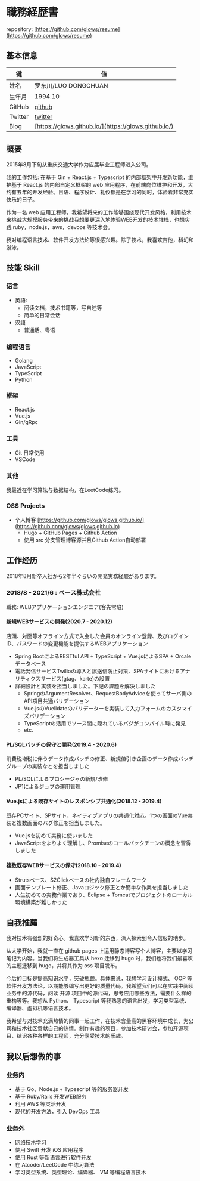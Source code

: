 # 職務経歴書

repository: [https://github.com/glows/resume](https://github.com/glows/resume)

## 基本信息

|键|值|
|----|-------|
|姓名|罗东川/LUO DONGCHUAN|
|生年月|1994.10|
|GitHub|[github](https://github.com/glows)|
|Twitter|[twitter](https://twitter.com/saphylie)|
|Blog|[https://glows.github.io/](https://glows.github.io/)|

## 概要

2015年8月下旬从重庆交通大学作为应届毕业工程师进入公司。

我的工作包括: 在基于 Gin + React.js + Typescript 的内部框架中开发新功能，维护基于 React.js 的内部自定义框架的 web 应用程序，在前端岗位维护和开发，大约有五年的开发经验。日语、程序设计、礼仪都是在学习的同时，体验着非常充实快乐的日子。

作为一名 web 应用工程师，我希望将来的工作能够围绕现代开发风格，利用技术来挑战大规模服务带来的挑战我想要更深入地体验WEB开发的技术堆栈，也想实践 ruby，node.js，aws，devops 等技术会。

我对编程语言技术、软件开发方法论等很感兴趣。除了技术，我喜欢吉他，科幻和游泳。

## 技能 Skill

### 语言
* 英語:
  - 阅读文档，技术书籍等，写自述等
  - 简单的日常会话
* 汉語
  - 普通话、粤语

### 编程语言

* Golang
* JavaScript
* TypeScript
* Python

### 框架

* React.js
* Vue.js
* Gin/gRpc

### 工具

* Git 日常使用
* VSCode 

<!-- ### 資格

* 応用情報技術者(2019年10月)
* RPA Developer Advanced(2019年12月) -->

### 其他

我最近在学习算法与数据结构，在LeetCode练习。

### OSS Projects

* 个人博客 [https://github.com/glows/glows.github.io/](https://github.com/glows/glows.github.io)
  - Hugo + GitHub Pages + Github Action
  - 使用 src 分支管理博客源并且Github Action自动部署

## 工作经历

2018年8月新卒入社から2年半ぐらいの開発実務経験があります。

### 2018/8 - 2021/6 : ベース株式会社

職務: WEBアプリケーションエンジニア(客先常駐)

#### 新規WEBサービスの開発(2020.7 - 2020.12)

店頭、対面等オフライン方式で入会した会員のオンライン登録、及びログインID、パスワードの変更機能を提供するWEBアプリケーション

* Spring BootによるRESTful API + TypeScript + Vue.jsによるSPA + Orcaleデータベース
* 電話発信サービスTwilioの導入と誤送信防止対策、SPAサイトにおけるアナリティクスサービス(gtag、karte)の設置
* 詳細設計と実装を担当しました。下記の課題を解決しました
  - SpringのArgumentResolver、RequestBodyAdviceを使ってサーバ側のAPI項目共通バリデーション
  - Vue.jsのVuelidateのバリデーターを実装して入力フォームのカスタマイズバリデーション
  - TypeScriptの活用でソース闇に隠れているバグがコンパイル時に発見
  - etc.

#### PL/SQLバッチの保守と開発(2019.4 - 2020.6)

消費税増税に伴うデータ作成バッチの修正、新規値引き企画のデータ作成バッチグループの実装なとを担当しました

* PL/SQLによるプロシージャの新規/改修
* JP1によるジョブの運用管理

#### Vue.jsによる既存サイトのレスポンシブ共通化(2018.12 - 2019.4)

既存PCサイト、SPサイト、ネイティブアプリの共通化対応。1つの画面のVue実装と複数画面のバグ修正を担当しました。

* Vue.jsを初めて実務に使いました
* JavaScriptをよりよく理解し、Promiseのコールバックチーンの概念を習得しました

#### 複数既存WEBサービスの保守(2018.10 - 2019.4)

* Strutsベース、S2Clickベースの社内独自フレームワーク
* 画面テンプレート修正、Javaロジック修正とか簡単な作業を担当しました
* 人生初めての実務作業であり、Eclipse + Tomcatでプロジェクトのローカル環境構築が難しかった


## 自我推薦

我对技术有强烈的好奇心。我喜欢学习新的东西，深入探索到令人信服的地步。

从大学开始，我就一直在 github pages 上运用静态博客写个人博客，主要以学习笔记为内容。当我们将生成器工具从 hexo 迁移到 hugo 时，我们也将我们最喜欢的主题迁移到 hugo，并将其作为 oss 项目发布。

今后的目标是提高知识水平，突破瓶颈。具体来说，我想学习设计模式、 OOP 等软件开发方法论，以期能够编写出更好的质量代码。我希望我们可以在实践中阅读业务中的源代码，阅读 开源 项目中的源代码，思考应用哪些方法，需要什么样的重构等等。我想从 Python、 Typescript 等我熟悉的语言出发，学习类型系统、编译器、虚拟机等语言技术。

我希望与对技术充满热情的同事一起工作，在技术含量高的黑客环境中成长，为公司和技术社区贡献自己的热情。制作有趣的项目，参加技术研讨会，参加开源项目，结识各种各样的工程师，充分享受技术的乐趣。

## 我以后想做的事

### 业务内

* 基于 Go、Node.js + Typescript 等的服务器开发
* 基于 Ruby/Rails 开发WEB服务
* 利用 AWS 等灵活开发
* 现代的开发方法，引入 DevOps 工具

### 业务外

* 网络技术学习
* 使用 Swift 开发 iOS 应用程序
* 使用 Rust 等新语言进行软件开发
* 在 Atcoder/LeetCode 中练习算法
* 学习类型系统、类型理论、编译器、 VM 等编程语言技术
